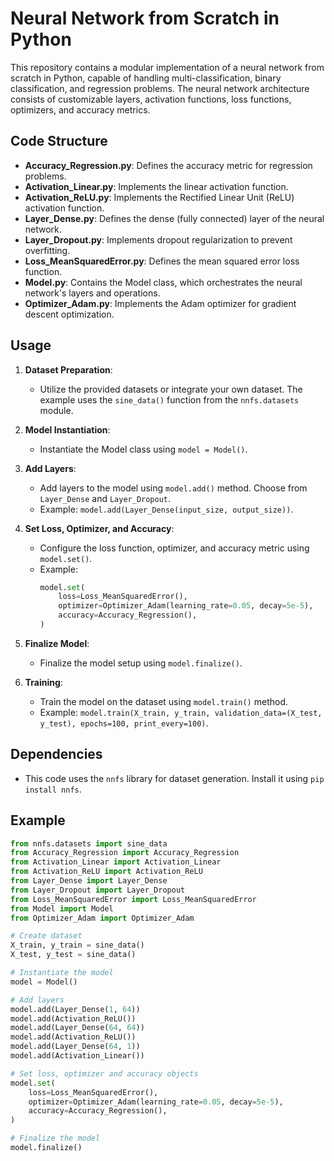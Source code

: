 # Neural Network from Scratch in Python

This repository contains a modular implementation of a neural network from scratch in Python, capable of handling multi-classification, binary classification, and regression problems. The neural network architecture consists of customizable layers, activation functions, loss functions, optimizers, and accuracy metrics.

## Code Structure

- **Accuracy_Regression.py**: Defines the accuracy metric for regression problems.
- **Activation_Linear.py**: Implements the linear activation function.
- **Activation_ReLU.py**: Implements the Rectified Linear Unit (ReLU) activation function.
- **Layer_Dense.py**: Defines the dense (fully connected) layer of the neural network.
- **Layer_Dropout.py**: Implements dropout regularization to prevent overfitting.
- **Loss_MeanSquaredError.py**: Defines the mean squared error loss function.
- **Model.py**: Contains the Model class, which orchestrates the neural network's layers and operations.
- **Optimizer_Adam.py**: Implements the Adam optimizer for gradient descent optimization.

## Usage

1. **Dataset Preparation**:
   - Utilize the provided datasets or integrate your own dataset. The example uses the `sine_data()` function from the `nnfs.datasets` module.

2. **Model Instantiation**:
   - Instantiate the Model class using `model = Model()`.

3. **Add Layers**:
   - Add layers to the model using `model.add()` method. Choose from `Layer_Dense` and `Layer_Dropout`.
   - Example: `model.add(Layer_Dense(input_size, output_size))`.

4. **Set Loss, Optimizer, and Accuracy**:
   - Configure the loss function, optimizer, and accuracy metric using `model.set()`.
   - Example: 
     ```python
     model.set(
         loss=Loss_MeanSquaredError(),
         optimizer=Optimizer_Adam(learning_rate=0.05, decay=5e-5),
         accuracy=Accuracy_Regression(),
     )
     ```

5. **Finalize Model**:
   - Finalize the model setup using `model.finalize()`.

6. **Training**:
   - Train the model on the dataset using `model.train()` method.
   - Example: `model.train(X_train, y_train, validation_data=(X_test, y_test), epochs=100, print_every=100)`.

## Dependencies
- This code uses the `nnfs` library for dataset generation. Install it using `pip install nnfs`.

## Example
```python
from nnfs.datasets import sine_data
from Accuracy_Regression import Accuracy_Regression
from Activation_Linear import Activation_Linear
from Activation_ReLU import Activation_ReLU
from Layer_Dense import Layer_Dense
from Layer_Dropout import Layer_Dropout
from Loss_MeanSquaredError import Loss_MeanSquaredError
from Model import Model
from Optimizer_Adam import Optimizer_Adam

# Create dataset
X_train, y_train = sine_data()
X_test, y_test = sine_data()

# Instantiate the model
model = Model()

# Add layers
model.add(Layer_Dense(1, 64))
model.add(Activation_ReLU())
model.add(Layer_Dense(64, 64))
model.add(Activation_ReLU())
model.add(Layer_Dense(64, 1))
model.add(Activation_Linear())

# Set loss, optimizer and accuracy objects
model.set(
    loss=Loss_MeanSquaredError(),
    optimizer=Optimizer_Adam(learning_rate=0.05, decay=5e-5),
    accuracy=Accuracy_Regression(),
)

# Finalize the model
model.finalize()
